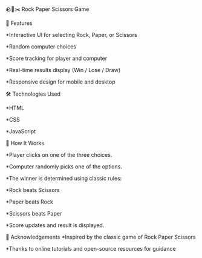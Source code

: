 🪨📄✂️ Rock Paper Scissors Game

🎯 Features

*Interactive UI for selecting Rock, Paper, or Scissors

*Random computer choices

*Score tracking for player and computer

*Real-time results display (Win / Lose / Draw)

*Responsive design for mobile and desktop

🛠️ Technologies Used

*HTML

*CSS

*JavaScript 

🧠 How It Works

*Player clicks on one of the three choices.

*Computer randomly picks one of the options.

*The winner is determined using classic rules:

*Rock beats Scissors

*Paper beats Rock

*Scissors beats Paper

*Score updates and result is displayed.

🙌 Acknowledgements
*Inspired by the classic game of Rock Paper Scissors

*Thanks to online tutorials and open-source resources for guidance
